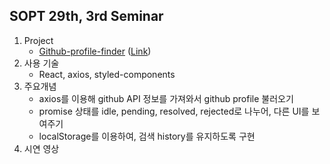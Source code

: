 ## SOPT 29th, 3rd Seminar

1. Project
   - [Github-profile-finder](https://github.com/WE-SOPT-29th-Web-Part/Euijin-Kim/tree/main/github-profile-finder) ([Link](https://we-sopt-29th-web-part.github.io/Euijin-Kim/github-profile-finder/))
2. 사용 기술
   - React, axios, styled-components
3. 주요개념
   - axios를 이용해 github API 정보를 가져와서 github profile 불러오기
   - promise 상태를 idle, pending, resolved, rejected로 나누어, 다른 UI를 보여주기
   - localStorage를 이용하여, 검색 history를 유지하도록 구현
4. 시연 영상
